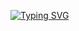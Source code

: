 [![Typing SVG](https://readme-typing-svg.herokuapp.com?font=Classic+Console+Neue&duration=7000&pause=500&color=13F700&center=true&multiline=true&width=1024&height=100&lines=Wake+up+Neo;Welcome+to+my+profile+(%EF%BD%A1%E2%97%95%E2%80%BF%E2%97%95%EF%BD%A1)++)](https://git.io/typing-svg)
